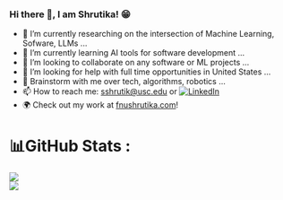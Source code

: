 ### Hi there 👋, I am Shrutika! 😁


- 🔭 I’m currently researching on the intersection of  Machine Learning, Sofware, LLMs ...
- 🌱 I’m currently learning AI tools for software development ...
- 👯 I’m looking to collaborate on any software or ML projects ...
- 🤔 I’m looking for help with full time opportunities in United States ...
- 💬 Brainstorm with me over tech, algorithms, robotics ...
- 📫 How to reach me: sshrutik@usc.edu or [![LinkedIn](https://img.shields.io/badge/LinkedIn-%230077B5.svg?logo=linkedin&logoColor=white)](https://linkedin.com/in/shrutika5)
- 🌍 Check out my work at [fnushrutika.com](https://fnushrutika.com/)!




# 📊GitHub Stats :

![](https://github-readme-streak-stats.herokuapp.com/?user=ShrutikaSingh&theme=synthwave&hide_border=false)<br/>
![](https://github-readme-stats.vercel.app/api/top-langs/?username=ShrutikaSingh&theme=synthwave&hide_border=false&include_all_commits=true&count_private=true&layout=compact)
